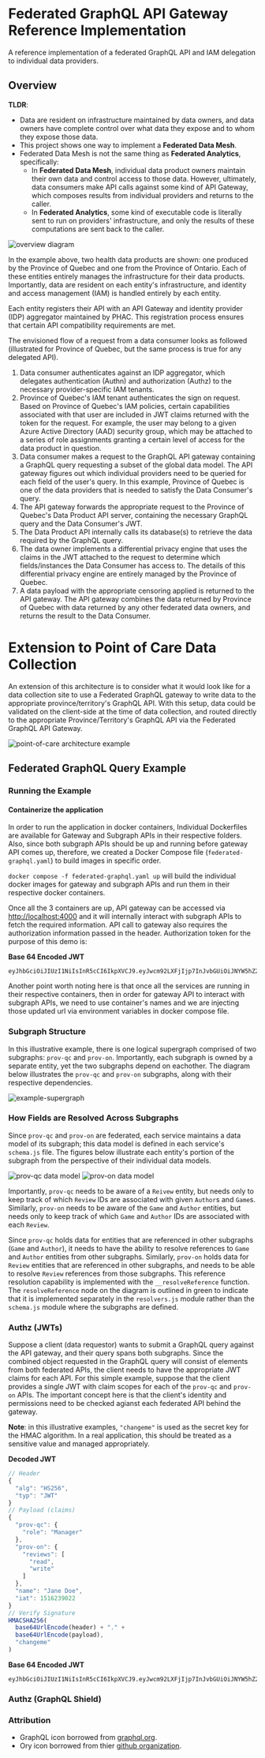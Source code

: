 # Federated GraphQL API Gateway Reference Implementation

A reference implementation of a federated GraphQL API and IAM delegation to individual data providers.

## Overview

**TLDR**:
- Data are resident on infrastructure maintained by data owners, and data owners have complete control over what data they expose and to whom they expose those data.
- This project shows one way to implement a **Federated Data Mesh**.
- Federated Data Mesh is not the same thing as **Federated Analytics**, specifically:
  - In **Federated Data Mesh**, individual data product owners maintain their own data and control access to those data. However, ultimately, data consumers make API calls against some kind of API Gateway, which composes results from individual providers and returns to the caller.
  - In **Federated Analytics**, some kind of executable code is literally sent to run on providers' infrastructure, and only the results of these computations are sent back to the caller.

![overview diagram](docs/architecture.svg)

In the example above, two health data products are shown: one produced by the Province of Quebec and one from the Province of Ontario.
Each of these entities entirely manages the infrastructure for their data products.
Importantly, data are resident on each entity's infrastructure, and identity and access management (IAM) is handled entirely by each entity.

Each entity registers their API with an API Gateway and identity provider (IDP) aggregator maintained by PHAC.
This registration process ensures that certain API compatibility requirements are met.

The envisioned flow of a request from a data consumer looks as followed (illustrated for Province of Quebec, but the same process is true for any delegated API).

1. Data consumer authenticates against an IDP aggregator, which delegates authentication (Authn) and authorization (Authz) to the necessary provider-specific IAM tenants.
2. Province of Quebec's IAM tenant authenticates the sign on request. Based on Province of Quebec's IAM policies, certain capabilities associated with that user are included in JWT claims returned with the token for the request. For example, the user may belong to a given Azure Active Directory (AAD) security group, which may be attached to a series of role assignments granting a certain level of access for the data product in question.
3. Data consumer makes a request to the GraphQL API gateway containing a GraphQL query requesting a subset of the global data model. The API gateway figures out which individual providers need to be queried for each field of the user's query. In this example, Province of Quebec is one of the data providers that is needed to satisfy the Data Consumer's query.
4. The API gateway forwards the appropriate request to the Province of Quebec's Data Product API server, containing the necessary GraphQL query and the Data Consumer's JWT.
5. The Data Product API internally calls its database(s) to retrieve the data required by the GraphQL query.
6. The data owner implements a differential privacy engine that uses the claims in the JWT attached to the request to determine which fields/instances the Data Consumer has access to. The details of this differential privacy engine are entirely managed by the Province of Quebec.
7. A data payload with the appropriate censoring applied is returned to the API gateway. The API gateway combines the data returned by Province of Quebec with data returned by any other federated data owners, and returns the result to the Data Consumer.

# Extension to Point of Care Data Collection

An extension of this architecture is to consider what it would look like for a data collection site to use a Federated GraphQL gateway to write data to the appropriate province/territory's GraphQL API.
With this setup, data could be validated on the client-side at the time of data collection, and routed directly to the appropriate Province/Territory's GraphQL API via the Federated GraphQL API Gateway.


![point-of-care architecture example](docs/pos-write-to-gateway.svg)


## Federated GraphQL Query Example

### Running the Example

#### Containerize the application

In order to run the application in docker containers, Individual Dockerfiles are available for Gateway and Subgraph APIs in their respective folders.
Also, since both subgraph APIs should be up and running before gateway API comes up, therefore, we created a Docker Compose file (`federated-graphql.yaml`)  to build images in specific order.

`docker compose -f federated-graphql.yaml up` will build the individual docker images for gateway and subgraph APIs and run them in their respective docker containers.

Once all the 3 containers are up, API gateway can be accessed via [http://localhost:4000](http:localhost:4000) and it will internally interact with subgraph APIs to fetch the required information. API call to gateway also requires the authorization information passed in the header. Authorization token for the purpose of this demo is:

**Base 64 Encoded JWT**

```
eyJhbGciOiJIUzI1NiIsInR5cCI6IkpXVCJ9.eyJwcm92LXFjIjp7InJvbGUiOiJNYW5hZ2VyIn0sInByb3Ytb24iOnsicmV2aWV3cyI6WyJyZWFkIiwid3JpdGUiXX0sIm5hbWUiOiJKYW5lIERvZSIsImlhdCI6MTUxNjIzOTAyMn0.sxCKeHno1vH6luq17IzuvMNMWL6_N7sV3HMTM6xpup8
```

Another point worth noting here is that once all the services are running in their respective containers, then in order for gateway API to interact with subgraph APIs, we need to use container's names and we are injecting those updated url via environment variables in docker compose file.



### Subgraph Structure

In this illustrative example, there is one logical supergraph comprised of two subgraphs: `prov-qc` and `prov-on`.
Importantly, each subgraph is owned by a separate entity, yet the two subgraphs depend on eachother.
The diagram below illustrates the `prov-qc` and `prov-on` subgraphs, along with their respective dependencies.

![example-supergraph](docs/subgraphs.svg)

### How Fields are Resolved Across Subgraphs

Since `prov-qc` and `prov-on` are federated, each service maintains a data model of its subgraph; this data model is defined in each service's `schema.js` file.
The figures below illustrate each entity's portion of the subgraph from the perspective of their individual data models.

![prov-qc data model](docs/prov-qc-data-model.svg)
![prov-on data model](docs/prov-on-data-model.svg)

Importantly, `prov-qc` needs to be aware of a `Reivew` entity, but needs only to keep track of which `Review` IDs are associated with given `Author`s and `Game`s.
Similarly, `prov-on` needs to be aware of the `Game` and `Author` entities, but needs only to keep track of which `Game` and `Author` IDs are associated with each `Review`.

Since `prov-qc` holds data for entities that are referenced in other subgraphs (`Game` and `Author`), it needs to have the ability to resolve references to `Game` and `Author` entities from other subgraphs.
Similarly, `prov-on` holds data for `Review` entities that are referenced in other subgraphs, and needs to be able to resolve `Review` references from those subgraphs.
This reference resolution capability is implemented with the `__resolveReference` function.
The `resolveReference` node on the diagram is outlined in green to indicate that it is implemented separately in the `resolvers.js` module rather than the `schema.js` module where the subgraphs are defined.






### Authz (JWTs)

Suppose a client (data requestor) wants to submit a GraphQL query against the API gateway, and their query spans both subgraphs.
Since the combined object requested in the GraphQL query will consist of elements from both federated APIs, the client needs to have the appropriate JWT claims for each API.
For this simple example, suppose that the client provides a single JWT with claim scopes for each of the `prov-qc` and `prov-on` APIs.
The important concept here is that the client's identity and permissions need to be checked agianst each federated API behind the gateway.

**Note**: in this illustrative examples, `"changeme"` is used as the secret key for the HMAC algorithm. In a real application, this should be treated as a sensitive value and managed appropriately. 

**Decoded JWT**

```javascript
// Header
{
  "alg": "HS256",
  "typ": "JWT"
}
// Payload (claims)
{
  "prov-qc": {
    "role": "Manager"
  },
  "prov-on": {
    "reviews": [
      "read",
      "write"
    ]
  },
  "name": "Jane Doe",
  "iat": 1516239022
}
// Verify Signature
HMACSHA256(
  base64UrlEncode(header) + "." +
  base64UrlEncode(payload),
  "changeme"
)
```

**Base 64 Encoded JWT**

```
eyJhbGciOiJIUzI1NiIsInR5cCI6IkpXVCJ9.eyJwcm92LXFjIjp7InJvbGUiOiJNYW5hZ2VyIn0sInByb3Ytb24iOnsicmV2aWV3cyI6WyJyZWFkIiwid3JpdGUiXX0sIm5hbWUiOiJKYW5lIERvZSIsImlhdCI6MTUxNjIzOTAyMn0.sxCKeHno1vH6luq17IzuvMNMWL6_N7sV3HMTM6xpup8
```

### Authz (GraphQL Shield)

### Attribution
- GraphQL icon borrowed from [graphql.org](https://graphql.org/brand/).
- Ory icon borrowed from thier [github organization](https://github.com/ory).